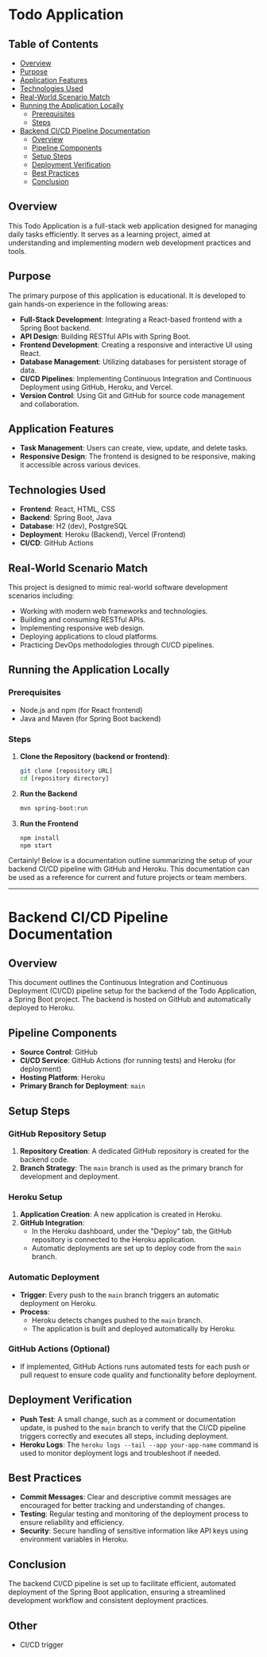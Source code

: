 # Todo Application

## Table of Contents
- [Overview](#overview)
- [Purpose](#purpose)
- [Application Features](#application-features)
- [Technologies Used](#technologies-used)
- [Real-World Scenario Match](#real-world-scenario-match)
- [Running the Application Locally](#running-the-application-locally)
   - [Prerequisites](#prerequisites)
   - [Steps](#steps)
- [Backend CI/CD Pipeline Documentation](#backend-cicd-pipeline-documentation)
   - [Overview](#overview-1)
   - [Pipeline Components](#pipeline-components)
   - [Setup Steps](#setup-steps)
   - [Deployment Verification](#deployment-verification)
   - [Best Practices](#best-practices)
   - [Conclusion](#conclusion)

## Overview
This Todo Application is a full-stack web application designed for managing daily tasks efficiently. It serves as a learning project, aimed at understanding and implementing modern web development practices and tools.

## Purpose
The primary purpose of this application is educational. It is developed to gain hands-on experience in the following areas:
- **Full-Stack Development**: Integrating a React-based frontend with a Spring Boot backend.
- **API Design**: Building RESTful APIs with Spring Boot.
- **Frontend Development**: Creating a responsive and interactive UI using React.
- **Database Management**: Utilizing databases for persistent storage of data.
- **CI/CD Pipelines**: Implementing Continuous Integration and Continuous Deployment using GitHub, Heroku, and Vercel.
- **Version Control**: Using Git and GitHub for source code management and collaboration.

## Application Features
- **Task Management**: Users can create, view, update, and delete tasks.
- **Responsive Design**: The frontend is designed to be responsive, making it accessible across various devices.

## Technologies Used
- **Frontend**: React, HTML, CSS
- **Backend**: Spring Boot, Java
- **Database**: H2 (dev), PostgreSQL
- **Deployment**: Heroku (Backend), Vercel (Frontend)
- **CI/CD**: GitHub Actions

## Real-World Scenario Match
This project is designed to mimic real-world software development scenarios including:

- Working with modern web frameworks and technologies.
- Building and consuming RESTful APIs.
- Implementing responsive web design.
- Deploying applications to cloud platforms.
- Practicing DevOps methodologies through CI/CD pipelines.

## Running the Application Locally

### Prerequisites
- Node.js and npm (for React frontend)
- Java and Maven (for Spring Boot backend)

### Steps
1. **Clone the Repository (backend or frontend)**:
   ```bash
   git clone [repository URL]
   cd [repository directory]

2. **Run the Backend**
    ```bash
   mvn spring-boot:run

3. **Run the Frontend**
    ```bash
   npm install
   npm start


Certainly! Below is a documentation outline summarizing the setup of your backend CI/CD pipeline with GitHub and Heroku. This documentation can be used as a reference for current and future projects or team members.

---

# Backend CI/CD Pipeline Documentation

## Overview
This document outlines the Continuous Integration and Continuous Deployment (CI/CD) pipeline setup for the backend of the Todo Application, a Spring Boot project. The backend is hosted on GitHub and automatically deployed to Heroku.

## Pipeline Components
- **Source Control**: GitHub
- **CI/CD Service**: GitHub Actions (for running tests) and Heroku (for deployment)
- **Hosting Platform**: Heroku
- **Primary Branch for Deployment**: `main`

## Setup Steps

### GitHub Repository Setup
1. **Repository Creation**: A dedicated GitHub repository is created for the backend code.
2. **Branch Strategy**: The `main` branch is used as the primary branch for development and deployment.

### Heroku Setup
1. **Application Creation**: A new application is created in Heroku.
2. **GitHub Integration**:
   - In the Heroku dashboard, under the "Deploy" tab, the GitHub repository is connected to the Heroku application.
   - Automatic deployments are set up to deploy code from the `main` branch.

### Automatic Deployment
- **Trigger**: Every push to the `main` branch triggers an automatic deployment on Heroku.
- **Process**:
   - Heroku detects changes pushed to the `main` branch.
   - The application is built and deployed automatically by Heroku.

### GitHub Actions (Optional)
- If implemented, GitHub Actions runs automated tests for each push or pull request to ensure code quality and functionality before deployment.

## Deployment Verification
- **Push Test**: A small change, such as a comment or documentation update, is pushed to the `main` branch to verify that the CI/CD pipeline triggers correctly and executes all steps, including deployment.
- **Heroku Logs**: The `heroku logs --tail --app your-app-name` command is used to monitor deployment logs and troubleshoot if needed.

## Best Practices
- **Commit Messages**: Clear and descriptive commit messages are encouraged for better tracking and understanding of changes.
- **Testing**: Regular testing and monitoring of the deployment process to ensure reliability and efficiency.
- **Security**: Secure handling of sensitive information like API keys using environment variables in Heroku.

## Conclusion
The backend CI/CD pipeline is set up to facilitate efficient, automated deployment of the Spring Boot application, ensuring a streamlined development workflow and consistent deployment practices.

## Other
- CI/CD trigger
